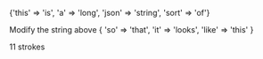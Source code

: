 {'this' => 'is', 'a' => 'long', 'json' => 'string', 'sort' => 'of'}

Modify the string above
{
  'so' => 'that',
  'it' => 'looks',
  'like' => 'this'
}

11 strokes
